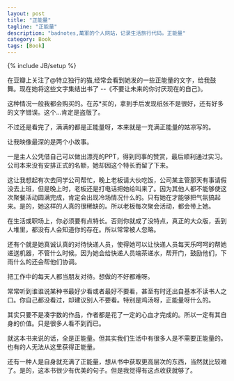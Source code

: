```yaml
---
layout: post
title: "正能量"
tagline: "正能量"
description: "badnotes,萬軍的个人网站，记录生活旅行代码。正能量"
category: Book
tags: [Book]
---
```

{% include JB/setup %}


在豆瓣上关注了@特立独行的猫,经常会看到她发的一些正能量的文字，给我鼓舞。现在她将这些文字集结出书了 --《不要让未来的你讨厌现在的自己》。

这种情况一般我都会购买的。在苏*买的，拿到手后发现纸张不是很好，还有好多的文字错误。这个...肯定是盗版了。

不过还是看完了，满满的都是正能量呀，本来就是一充满正能量的姑凉写的。

让我映像最深的是两个小故事。

一是主人公凭借自己可以做出漂亮的PPT，得到同事的赞赏，最后顺利通过实习。公司本来没有安排正式的名额，她却因这个特长而留了下来。

这让我想起有次去同学公司帮忙，晚上老板请大伙吃饭，公司某主管那天有事请假没去上班，但是晚上时，老板还是打电话把她给叫来了。因为其他人都不能够使这次聚餐活动圆满完成，肯定会出现冷场情况什么的。只有她在才能够把气氛搞起来。是的，她这样的人真的很稀缺的。所以老板每次聚会活动，都会带上她。

在生活或职场上，你必须要有点特长。否则你就成了没特点，真正的大众版，丢到人堆里，都没有人会知道你的存在。所以常常被人忽略。

还有个就是她真诚认真的对待快递人员，使得她可以让快递人员每天乐呵呵的帮她递送机器，不管什么时候。因为她会给快递人员端茶递水，帮开门，鼓励他们，下雨什么的还会帮他们协调。

把工作中的每天人都当朋友对待。想做的不好都难呀。

常常听到谁谁说某种书最好少看或者最好不要看，甚至有时还出自基本不读书人之口。你自己都没看过，却建议别人不要看。特别是鸡汤呀，正能量呀什么的。

其实只要不是凑字数的作品，作者都是花了一定的心血才完成的。所以一定有其自身的价值。只是很多人看不到而已。

就这本书来说的话，全是正能量。但其实我们生活中有很多人是不需要正能量的。也有的人无法从这里获得正能量。

还有一种人是自身就充满了正能量，想从书中获取更高层次的东西，当然就比较难了。是的，这本书很少有优美的句子。但是我觉得有这点收获就够了。


